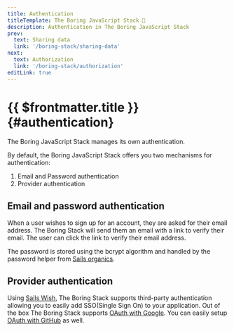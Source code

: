 ```yaml
---
title: Authentication
titleTemplate: The Boring JavaScript Stack 🥱
description: Authentication in The Boring JavaScript Stack
prev:
  text: Sharing data
  link: '/boring-stack/sharing-data'
next:
  text: Authorization
  link: '/boring-stack/authorization'
editLink: true
---
```


# {{ $frontmatter.title }} {#authentication}

The Boring JavaScript Stack manages its own authentication.

By default, the Boring JavaScript Stack offers you two mechanisms for authentication:

1. Email and Password authentication
2. Provider authentication

## Email and password authentication

When a user wishes to sign up for an account, they are asked for their email address. The Boring Stack will send them an email with a link to verify their email. The user can click the link to verify their email address.

The password is stored using the bcrypt algorithm and handled by the password helper from [Sails organics](https://github.com/sailshq/sails-hook-organics).

## Provider authentication

Using [Sails Wish](/wish), The Boring Stack supports third-party authentication allowing you to easily add SSO(Single Sign On) to your application. Out of the box The Boring Stack supports [OAuth with Google](/wish/google). You can easily setup [OAuth with GitHub](/wish/github) as well.
